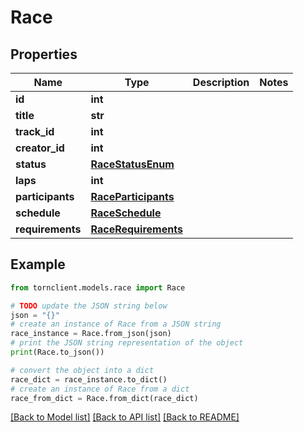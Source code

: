 # Race


## Properties

Name | Type | Description | Notes
------------ | ------------- | ------------- | -------------
**id** | **int** |  | 
**title** | **str** |  | 
**track_id** | **int** |  | 
**creator_id** | **int** |  | 
**status** | [**RaceStatusEnum**](RaceStatusEnum.md) |  | 
**laps** | **int** |  | 
**participants** | [**RaceParticipants**](RaceParticipants.md) |  | 
**schedule** | [**RaceSchedule**](RaceSchedule.md) |  | 
**requirements** | [**RaceRequirements**](RaceRequirements.md) |  | 

## Example

```python
from tornclient.models.race import Race

# TODO update the JSON string below
json = "{}"
# create an instance of Race from a JSON string
race_instance = Race.from_json(json)
# print the JSON string representation of the object
print(Race.to_json())

# convert the object into a dict
race_dict = race_instance.to_dict()
# create an instance of Race from a dict
race_from_dict = Race.from_dict(race_dict)
```
[[Back to Model list]](../README.md#documentation-for-models) [[Back to API list]](../README.md#documentation-for-api-endpoints) [[Back to README]](../README.md)


